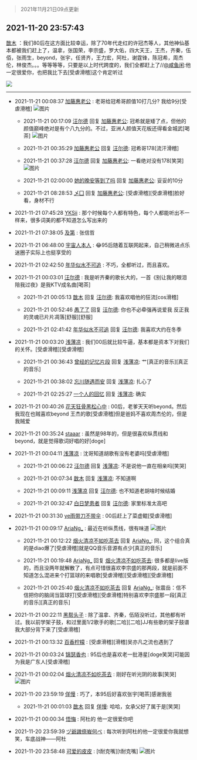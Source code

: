 > 2021年11月21日09点更新
<link rel="stylesheet" href="https://cdn.jsdelivr.net/gh/taotie6/sampleJSON@main/css/photo_show.css">
<meta name="referrer" content="no-referrer" />


 ## 2021-11-20 23:57:43 

 [㪚木](https://www.coolapk.com/feed/31608647?shareKey=MjEwZDVhYTAyNzhiNjE5OTFiYzE~) ：我们80后在这方面比较幸运，除了70年代走红的许冠杰等人，其他神仙基本都被我们赶上了，温拿，张国荣，李宗盛，罗大佑，四大天王，王杰，齐秦，伍佰，张雨生，beyond，张宇，任贤齐，王力宏，阿杜，谢霆锋，陈冠希，周杰伦，林俊杰。。。等等等等，只要是以上时代跨度的<!--break-->，我们全都赶上了//<a class="feed-link-uname" href="/u/咸鱼闲">@咸鱼闲</a>:他一定很爱你，也把我比下去[受虐滑稽]这个肯定听过 

<div class="album">
<img class="img-item" src="https://image.coolapk.com/feed/2021/0621/00/1744396_ef122dd2_6180_2721@207x140.gif" />
</div>

 ------- 

- 2021-11-21 00:08:37 [加藤惠老公](uid=1266680) : 老哥给冠希哥颜值10打几分?
我给9分[受虐滑稽] ![图片](https://image.coolapk.com/feed/2021/1121/00/1266680_c1fcd349_4515_0665_335@3200x1440.png)

    - 2021-11-21 00:17:09 [汪尔德](uid=1595236) 回复 [加藤惠老公](uid=1266680): 冠希就是矮了点，但他的颜值巅峰绝对是有个八九分的。不过，亚洲人颜值天花板还得看金城武[喝茶] ![图片](https://image.coolapk.com/feed/2021/1121/00/1595236_f46f8626_5028_1126_421@300x170.gif)

    - 2021-11-21 00:35:29 [加藤惠老公](uid=1266680) 回复 [汪尔德](uid=1595236): 冠希哥178[流汗滑稽] 

    - 2021-11-21 00:37:28 [汪尔德](uid=1595236) 回复 [加藤惠老公](uid=1266680): 一看绝对没有178[笑哭] ![图片](https://image.coolapk.com/feed/2021/1121/00/1595236_a524f296_6247_7809_437@1148x1269.jpeg)

    - 2021-11-21 02:00:00 [她的晚安等到了吗](uid=2059733) 回复 [加藤惠老公](uid=1266680): 妥妥的10分 

    - 2021-11-21 08:28:53 [乄囗](uid=759206) 回复 [加藤惠老公](uid=1266680): [受虐滑稽][受虐滑稽]脸好看，身材不行 

- 2021-11-21 07:45:28 [YKSii](uid=2291498) : 那个时候每个人都有特色，每个人都能听出不一样来，很多词美的都不知道怎么写出来的 

- 2021-11-21 07:38:05 [及第](uid=1119990) : 张信哲 

- 2021-11-21 06:48:00 [宇宙人本人](uid=1597114) : 😂95后随着互联网起来，自己稍微进点乐迷圈子实际上也挺享受的 

- 2021-11-21 02:42:50 [年华似水不可追](uid=625421) : 不巧，全都听过，而且喜欢。 

- 2021-11-21 00:03:01 [汪尔德](uid=1595236) : 我是听齐秦的歌长大的，一首《别让我的眼泪陪我过夜》是我KTV成名曲[喝茶] 

    - 2021-11-21 00:05:13 [㪚木](uid=1081091) 回复 [汪尔德](uid=1595236): 我喜欢唱他的狂流[cos滑稽] 

    - 2021-11-21 00:52:46 [愚了了](uid=734193) 回复 [汪尔德](uid=1595236): 你也不必牵强再说爱我
反正我的灵魂已片片凋落[舒服][舒服] 

    - 2021-11-21 02:41:42 [年华似水不可追](uid=625421) 回复 [汪尔德](uid=1595236): 我喜欢大约在冬季 

- 2021-11-21 00:03:20 [浅薄凉](uid=1630624) : 我们00后就比较牛逼，基本都是资本下对我们的关怀。[受虐滑稽][受虐滑稽] 

    - 2021-11-21 00:36:43 [曾经的记忆片段](uid=2703645) 回复 [浅薄凉](uid=1630624): 艹[真正的音乐][真正的音乐] 

    - 2021-11-21 00:38:02 [忘川随遇而安](uid=3469258) 回复 [浅薄凉](uid=1630624): 扎心了 

    - 2021-11-21 02:25:27 [一个人的回忆](uid=660268) 回复 [浅薄凉](uid=1630624): 确实 

- 2021-11-21 00:40:26 [花天狂骨黑松心中](uid=3041572) : 00后，老爹天天听beyond。然后我现在也贼喜欢beyond 王杰的歌[受虐滑稽]但是爸妈不喜欢周杰伦的，但是我贼爱 

- 2021-11-21 00:35:24 [staaar](uid=1010298) : 虽然是98年的，但是很喜欢纵贯线和beyond，就是觉得歌词好唱的好[doge] 

- 2021-11-21 00:04:11 [浅薄凉](uid=1630624) : 沈哥知道胡歌有没有老婆吗[受虐滑稽] 

    - 2021-11-21 00:06:22 [汪尔德](uid=1595236) 回复 [浅薄凉](uid=1630624): 不是说他一直在相亲吗[笑哭] 

    - 2021-11-21 00:07:34 [㪚木](uid=1081091) 回复 [浅薄凉](uid=1630624): 不知道啊 

    - 2021-11-21 00:09:11 [浅薄凉](uid=1630624) 回复 [汪尔德](uid=1595236): 也不知道老胡啥时候结婚 

    - 2021-11-21 00:32:47 [白日梦患者](uid=533502) 回复 [汪尔德](uid=1595236): 家里标准太高吧 

- 2021-11-21 00:31:30 [ye雨带刀不带伞](uid=1719173) : 00后赶上了菜虚鲲[受虐滑稽] 

- 2021-11-21 00:09:17 [AriaNg_](uid=3504887) : 最近在听纵贯线，很有味道 ![图片](https://image.coolapk.com/feed/2021/1121/00/3504887_d82e2284_4555_8715_609@1080x2340.jpeg)

    - 2021-11-21 00:12:22 [烟火清凉不如吃茶去](uid=4279524) 回复 [AriaNg_](uid=3504887): 同，这个组合真的是diao爆了[受虐滑稽]就是QQ音乐音源有点少[真正的音乐] 

    - 2021-11-21 00:19:48 [AriaNg_](uid=3504887) 回复 [烟火清凉不如吃茶去](uid=4279524): 很多都是live版的，而且没两年就解散了，有点可惜很喜欢李宗盛的那两段，就是前面不知道怎么混进来个打篮球的来唱歌[受虐滑稽][受虐滑稽][受虐滑稽] 

    - 2021-11-21 00:25:40 [烟火清凉不如吃茶去](uid=4279524) 回复 [AriaNg_](uid=3504887): 张震岳：信不信把你的脑阔当篮球打[受虐滑稽][受虐滑稽]特别喜欢李宗盛那一段[真正的音乐][真正的音乐] 

- 2021-11-21 00:22:11 [黑帮头子](uid=2838832) : 除了温拿、齐秦，伍陌没听过，其他都有听过。我以前学架子鼓，和过里面1/2歌手的歌[二哈][二哈]JJ有些歌的架子鼓谱我大部分背下来了[受虐滑稽] 

- 2021-11-21 00:13:32 [百香柠檬](uid=2068085) : [受虐滑稽][滑稽]吴亦凡之流也遇到了 

- 2021-11-21 00:03:24 [锦瑟香也](uid=627546) : 95后也是喜欢老一批港星[doge笑哭]可能因为我是广东人[受虐滑稽] 

- 2021-11-21 00:02:04 [烟火清凉不如吃茶去](uid=4279524) : 刚好在听光阴的故事[笑哭] ![图片](https://image.coolapk.com/feed/2021/1121/00/4279524_823c37ad_4123_6153_805@1080x2376.jpeg)

- 2021-11-20 23:59:19 [佯慢](uid=888105) : 巧了，本95后好喜欢张宇[喝茶]感谢我爸 

    - 2021-11-21 00:01:03 [㪚木](uid=1081091) 回复 [佯慢](uid=888105): 哈哈，女承父好了属于是[笑哭] 

- 2021-11-21 00:00:34 [悟悔](uid=3450169) : 阿杜的
他一定很爱你吧 

- 2021-11-20 23:59:39 [ヅ爺謸倷峩何ぺ](uid=11968954) : 每次听到阿杜的他一定很爱你我就想笑，车底战神——阿杜 

- 2021-11-20 23:58:48 [可爱的皮皮](uid=2163021) : [t耐克嘴][t耐克嘴] ![图片](https://image.coolapk.com/feed/2021/1119/16/1981832_940812bd_9607_8473_62@1040x416.jpeg)

